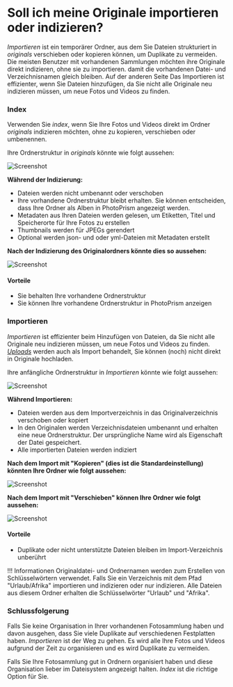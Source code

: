 # Soll ich meine Originale importieren oder indizieren?


*Importieren* ist ein temporärer Ordner, aus dem Sie Dateien strukturiert in *originals* verschieben oder kopieren können, um Duplikate zu vermeiden. 
Die meisten Benutzer mit vorhandenen Sammlungen möchten ihre Originale direkt indizieren, ohne sie zu importieren. 
damit die vorhandenen Datei- und Verzeichnisnamen gleich bleiben. Auf der anderen Seite 
Das Importieren ist effizienter, wenn Sie Dateien hinzufügen, da Sie nicht alle Originale neu indizieren müssen, um neue Fotos und Videos zu finden.


### Index ###

Verwenden Sie *index*, wenn Sie Ihre Fotos und Videos direkt im Ordner *originals* indizieren möchten, ohne zu kopieren,
verschieben oder umbenennen.

Ihre Ordnerstruktur in *originals* könnte wie folgt aussehen:

   ![Screenshot](img/before-index.png)
     
**Während der Indizierung:**

* Dateien werden nicht umbenannt oder verschoben
* Ihre vorhandene Ordnerstruktur bleibt erhalten. Sie können entscheiden, dass Ihre Ordner als Alben in PhotoPrism angezeigt werden.
* Metadaten aus Ihren Dateien werden gelesen, um Etiketten, Titel und Speicherorte für Ihre Fotos zu erstellen
* Thumbnails werden für JPEGs gerendert
* Optional werden json- und oder yml-Dateien mit Metadaten erstellt

**Nach der Indizierung des Originalordners könnte dies so aussehen:**

  ![Screenshot](img/after-index.png)

    

#### Vorteile ####

* Sie behalten Ihre vorhandene Ordnerstruktur
* Sie können Ihre vorhandene Ordnerstruktur in PhotoPrism anzeigen

### Importieren ###

*Importieren* ist effizienter beim Hinzufügen von Dateien, da Sie nicht alle Originale neu indizieren müssen, um neue Fotos und Videos zu finden.
[*Uploads*](upload.md) werden auch als Import behandelt, Sie können (noch) nicht direkt in Originale hochladen.

Ihre anfängliche Ordnerstruktur in *Importieren* könnte wie folgt aussehen:

   ![Screenshot](img/before-import.png)
   
**Während Importieren:**
 
* Dateien werden aus dem Importverzeichnis in das Originalverzeichnis verschoben oder kopiert
* In den Originalen werden Verzeichnisdateien umbenannt und erhalten eine neue Ordnerstruktur. Der ursprüngliche Name wird als Eigenschaft der Datei gespeichert.
* Alle importierten Dateien werden indiziert

**Nach dem Import mit "Kopieren" (dies ist die Standardeinstellung) könnten Ihre Ordner wie folgt aussehen:**

   ![Screenshot](img/copy-import.png)

**Nach dem Import mit "Verschieben" können Ihre Ordner wie folgt aussehen:**

   ![Screenshot](img/move-import.png)

#### Vorteile ####
* Duplikate oder nicht unterstützte Dateien bleiben im Import-Verzeichnis unberührt


!!! Informationen
    Originaldatei- und Ordnernamen werden zum Erstellen von Schlüsselwörtern verwendet. 
    Falls Sie ein Verzeichnis mit dem Pfad "Urlaub/Afrika" importieren und indizieren oder nur indizieren. Alle Dateien aus diesem Ordner erhalten die Schlüsselwörter "Urlaub" und "Afrika".


### Schlussfolgerung ###
Falls Sie keine Organisation in Ihrer vorhandenen Fotosammlung haben und davon ausgehen, dass Sie viele Duplikate auf verschiedenen Festplatten haben.
*Importieren* ist der Weg zu gehen. Es wird alle Ihre Fotos und Videos aufgrund der Zeit zu organisieren und es wird Duplikate zu vermeiden.

Falls Sie Ihre Fotosammlung gut in Ordnern organisiert haben und diese Organisation lieber im Dateisystem angezeigt halten. *Index* ist die richtige Option für Sie.
